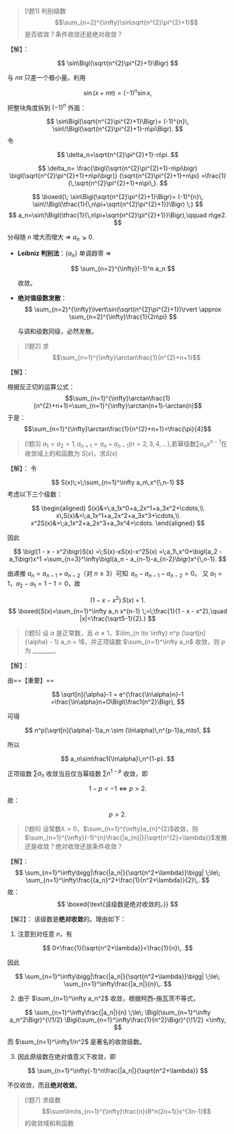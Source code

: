 > [!题1]
> 判别级数 $$\sum_{n=2}^{\infty}\sin\sqrt{n^{2}\pi^{2}+1}$$ 是否收敛？条件收敛还是绝对收敛？

【解】：

$$
\sin\Bigl(\sqrt{n^{2}\pi^{2}+1}\Bigr)
$$

与 $n\pi$ 只差一个极小量。利用

$$
\sin(x+n\pi)=(-1)^{n}\sin x ,
$$

把整块角度拆到 $(-1)^{n}$ 外面：

$$
\sin\Bigl(\sqrt{n^{2}\pi^{2}+1}\Bigr)=
(-1)^{n}\,
\sin\!\Bigl(\sqrt{n^{2}\pi^{2}+1}-n\pi\Bigr).
$$
令

$$
\delta_n=\sqrt{n^{2}\pi^{2}+1}-n\pi.
$$

$$
\delta_n=
\frac{\bigl(\sqrt{n^{2}\pi^{2}+1}-n\pi\bigr)
       \bigl(\sqrt{n^{2}\pi^{2}+1}+n\pi\bigr)}
     {\sqrt{n^{2}\pi^{2}+1}+n\pi}
     =\frac{1}{\,\sqrt{n^{2}\pi^{2}+1}+n\pi\,}.
$$

$$
\boxed{\;
\sin\Bigl(\sqrt{n^{2}\pi^{2}+1}\Bigr)=
(-1)^{n}\,
\sin\!\Bigl(\tfrac{1}{\,n\pi+\sqrt{n^{2}\pi^{2}+1}}\Bigr)
\;}
$$
  $$
  a_n=\sin\!\Bigl(\tfrac{1}{\,n\pi+\sqrt{n^{2}\pi^{2}+1}}\Bigr),\qquad
  n\ge2.
  $$

  分母随 $n$ 增大而增大 ⇒ $a_n\searrow0$.
* **Leibniz 判别法**：$\{a_n\}$ 单调趋零 ⇒

  $$
  \sum_{n=2}^{\infty}(-1)^n a_n
  $$

  收敛。
* **绝对值级数发散**：
 $$
  \sum_{n=2}^{\infty}\lvert\sin(\sqrt{n^{2}\pi^{2}+1})\rvert
  \approx
  \sum_{n=2}^{\infty}\frac{1}{2n\pi}
  $$

  与调和级数同级，必然发散。


> [!题2]
> 求$$\sum_{n=1}^{\infty}\arctan\frac{1}{n^{2}+n+1}$$

【解】：

根据反正切的运算公式：
$$\sum_{n=1}^{\infty}\arctan\frac{1}{n^{2}+n+1}=\sum_{n=1}^{\infty}\arctan(n+1)-\arctan(n)$$
于是：
$$\sum_{n=1}^{\infty}\arctan\frac{1}{n^{2}+n+1}=\frac{\pi}{4}$$

> [!题3]
> $a_1=a_2=1,a_{n+1}=a_n+a_{n-1}(n=2,3,4,...)$,若幂级数$\sum a_nx^{n-1}$在收敛域上的和函数为 $S\left(x\right)$，求$S\left(x\right)$

【解】：
令

$$
S(x)\;=\;\sum_{n=1}^\infty a_n\,x^{\,n-1}
$$
考虑以下三个级数：

$$
\begin{aligned}
S(x)&=\;a_1x^0+a_2x^1+a_3x^2+\cdots,\\
x\,S(x)&=\;a_1x^1+a_2x^2+a_3x^3+\cdots,\\
x^2S(x)&=\;a_1x^2+a_2x^3+a_3x^4+\cdots.
\end{aligned}
$$

因此

$$
\bigl(1 - x - x^2\bigr)S(x)
=\;S(x)-xS(x)-x^2S(x)
=\;a_1\,x^0+\bigl(a_2 - a_1\bigr)x^1
+\sum_{n=3}^\infty\bigl(a_n - a_{n-1}-a_{n-2}\bigr)x^{\,n-1}.
$$

由递推 $a_n=a_{n-1}+a_{n-2}$（对 $n\ge3$）可知
$\,a_n - a_{n-1}-a_{n-2}=0$。
又 $a_1=1$，$a_2-a_1=1-1=0$，故

$$
(1 - x - x^2)\,S(x)\;=\;1.
$$
$$
\boxed{S(x)=\sum_{n=1}^\infty a_n x^{n-1} \;=\;\frac{1}{1 - x - x^2},\quad |x|<\frac{\sqrt5-1}{2}.}
$$
> [!题5]
> 设 $\alpha$ 是正常数，且 $\alpha \neq 1$，$\lim_{n \to \infty} n^p (\sqrt[n]{\alpha} - 1) a_n = 1$，并正项级数 $\sum_{n=1}^\infty a_n$ 收敛，则 $p$ 为 ________.

【解】：

由==【重要】==

$$
\sqrt[n]{\alpha}-1
= e^{\frac{\ln\alpha}n}-1
=\frac{\ln\alpha}n+O\Bigl(\frac1{n^2}\Bigr),
$$

可得

$$
n^p(\sqrt[n]{\alpha}-1)a_n
\sim (\ln\alpha)\,n^{p-1}a_n\to1,
$$

所以

$$
a_n\sim\frac1{\ln\alpha}\,n^{1-p}.
$$

正项级数 $\sum a_n$ 收敛当且仅当幂级数 $\sum n^{1-p}$ 收敛，即

$$
1-p<-1\iff p>2.
$$
故：

$$
p>2.
$$

> [!题6]
> 设常数$\lambda > 0$，$\sum_{n=1}^{\infty}a_{n}^{2}$收敛，则$\sum_{n=1}^{\infty}(-1)^{n}\frac{|a_{n}|}{\sqrt{n^{2}+\lambda}}$发散还是收敛？绝对收敛还是条件收敛？

【解】：
$$
\sum_{n=1}^\infty\bigg|\frac{|a_n|}{\sqrt{n^2+\lambda}}\bigg|
\;\le\;
\sum_{n=1}^\infty\frac{{a_n}^2+\frac{1}{n^2+\lambda}}{2}\,.
$$
故：
$$
\boxed{\text{该级数是绝对收敛的。}}
$$

【解2】：
该级数是**绝对收敛**的。理由如下：

1. 注意到对任意 $n$，有

$$
0<\frac{1}{\sqrt{n^2+\lambda}}<\frac{1}{n}\,.
$$

因此

$$
\sum_{n=1}^\infty\bigg|\frac{|a_n|}{\sqrt{n^2+\lambda}}\bigg|
\;\le\;
\sum_{n=1}^\infty\frac{|a_n|}{n}\,.
$$

2. 由于 $\sum_{n=1}^\infty a_n^2$ 收敛，根据柯西–施瓦茨不等式，

$$
\sum_{n=1}^\infty\frac{|a_n|}{n}
\;\le\;
\Bigl(\sum_{n=1}^\infty a_n^2\Bigr)^{\!1/2}
\Bigl(\sum_{n=1}^\infty\frac{1}{n^2}\Bigr)^{\!1/2}
<\infty,
$$

而 $\sum_{n=1}^\infty1/n^2$ 是著名的收敛级数。

3. 因此原级数在绝对值意义下收敛，即

$$
\sum_{n=1}^\infty(-1)^n\frac{|a_n|}{\sqrt{n^2+\lambda}}
$$

不仅收敛，而且**绝对收敛**。


> [!题7]
> 求级数$$\sum\limits_{n=1}^{\infty}\frac{n}{8^n(2n+1)}x^{3n-1}$$ 的收敛域和和函数

